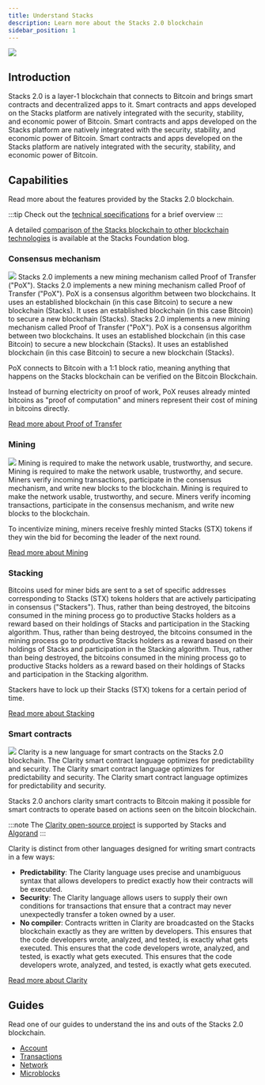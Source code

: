 ```yaml
---
title: Understand Stacks
description: Learn more about the Stacks 2.0 blockchain
sidebar_position: 1
---
```


![](/img/SBC-L-2x-10.png)
## Introduction

Stacks 2.0 is a layer-1 blockchain that connects to Bitcoin and brings smart contracts and decentralized apps to it. Smart contracts and apps developed on the Stacks platform are natively integrated with the security, stability, and economic power of Bitcoin. Smart contracts and apps developed on the Stacks platform are natively integrated with the security, stability, and economic power of Bitcoin. Smart contracts and apps developed on the Stacks platform are natively integrated with the security, stability, and economic power of Bitcoin.

## Capabilities

Read more about the features provided by the Stacks 2.0 blockchain.

<!-- markdown-link-check-disable -->

:::tip Check out the [technical specifications](technical-specs) for a brief overview :::


<!-- markdown-link-check-enable-->

A detailed [comparison of the Stacks blockchain to other blockchain technologies][] is available at the Stacks Foundation blog.
### Consensus mechanism
![](/img/pages/stacking.svg) Stacks 2.0 implements a new mining mechanism called Proof of Transfer ("PoX"). Stacks 2.0 implements a new mining mechanism called Proof of Transfer ("PoX"). PoX is a consensus algorithm between two blockchains. It uses an established blockchain (in this case Bitcoin) to secure a new blockchain (Stacks). It uses an established blockchain (in this case Bitcoin) to secure a new blockchain (Stacks). Stacks 2.0 implements a new mining mechanism called Proof of Transfer ("PoX"). PoX is a consensus algorithm between two blockchains. It uses an established blockchain (in this case Bitcoin) to secure a new blockchain (Stacks). It uses an established blockchain (in this case Bitcoin) to secure a new blockchain (Stacks).

PoX connects to Bitcoin with a 1:1 block ratio, meaning anything that happens on the Stacks blockchain can be verified on the Bitcoin Blockchain.

Instead of burning electricity on proof of work, PoX reuses already minted bitcoins as "proof of computation" and miners represent their cost of mining in bitcoins directly.


[Read more about Proof of Transfer](proof-of-transfer)
### Mining

![](/img/pages/testnet-sm.svg) Mining is required to make the network usable, trustworthy, and secure. Mining is required to make the network usable, trustworthy, and secure. Miners verify incoming transactions, participate in the consensus mechanism, and write new blocks to the blockchain. Mining is required to make the network usable, trustworthy, and secure. Miners verify incoming transactions, participate in the consensus mechanism, and write new blocks to the blockchain.

To incentivize mining, miners receive freshly minted Stacks (STX) tokens if they win the bid for becoming the leader of the next round.

[Read more about Mining](mining)

### Stacking

Bitcoins used for miner bids are sent to a set of specific addresses corresponding to Stacks (STX) tokens holders that are actively participating in consensus ("Stackers"). Thus, rather than being destroyed, the bitcoins consumed in the mining process go to productive Stacks holders as a reward based on their holdings of Stacks and participation in the Stacking algorithm. Thus, rather than being destroyed, the bitcoins consumed in the mining process go to productive Stacks holders as a reward based on their holdings of Stacks and participation in the Stacking algorithm. Thus, rather than being destroyed, the bitcoins consumed in the mining process go to productive Stacks holders as a reward based on their holdings of Stacks and participation in the Stacking algorithm.

Stackers have to lock up their Stacks (STX) tokens for a certain period of time.

[Read more about Stacking](stacking)

### Smart contracts

![](/img/pages/write-smart-contracts-sm.svg) Clarity is a new language for smart contracts on the Stacks 2.0 blockchain. The Clarity smart contract language optimizes for predictability and security. The Clarity smart contract language optimizes for predictability and security. The Clarity smart contract language optimizes for predictability and security.

Stacks 2.0 anchors clarity smart contracts to Bitcoin making it possible for smart contracts to operate based on actions seen on the bitcoin blockchain.

:::note The [Clarity open-source project](https://clarity-lang.org/) is supported by Stacks and [Algorand](https://www.algorand.com/) :::


Clarity is distinct from other languages designed for writing smart contracts in a few ways:

- **Predictability**: The Clarity language uses precise and unambiguous syntax that allows developers to predict exactly how their contracts will be executed.
- **Security**: The Clarity language allows users to supply their own conditions for transactions that ensure that a contract may never unexpectedly transfer a token owned by a user.
- **No compiler**: Contracts written in Clarity are broadcasted on the Stacks blockchain exactly as they are written by developers. This ensures that the code developers wrote, analyzed, and tested, is exactly what gets executed. This ensures that the code developers wrote, analyzed, and tested, is exactly what gets executed. This ensures that the code developers wrote, analyzed, and tested, is exactly what gets executed.

[Read more about Clarity](../write-smart-contracts/clarity-language/)

## Guides

Read one of our guides to understand the ins and outs of the Stacks 2.0 blockchain.

* [Account](../understand-stacks/accounts)
* [Transactions](../understand-stacks/transactions)
* [Network](../understand-stacks/network)
* [Microblocks](../understand-stacks/microblocks)

[comparison of the Stacks blockchain to other blockchain technologies]: https://stacks.org/stacks-blockchain
